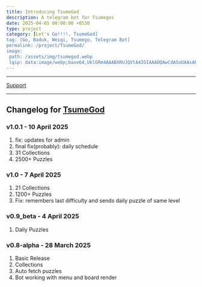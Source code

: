 ```yaml
---
title: Introducing TsumeGod
description: A telegram bot for Tsumegos
date: 2025-04-05 00:00:00 +0530
type: project
category: [Let's Go!!!!, TsumeGod]
tag: [Go, Baduk, Weiqi, Tsumego, Telegram Bot]
permalink: /project/TsumeGod/
image:
 path: /assets/img/tsumegod.webp
 lqip: data:image/webp;base64,UklGRm4AAABXRUJQVlA4IGIAAADQAwCdASoUAAsAPzmEuVOvKKWisAgB4CcJbAC1IUAA4aWU26z1gyAA/oRtEzipIJcPoQBXJaeR9yxN5u9i349HZBFMw++ZTYD1UGfuCdDAqe5NShoNiTW+8dReV5WqYRXAAA==
---
```


<hr>
<a href="/Support/" class="btn grn fas fa-money-bill"> Support</a> 

---

## Changelog for [TsumeGod](https://tsumegod.soumyak4.in)

### v1.0.1 - 10 April 2025

1. fix: updates for admin
2. final fix(probably): daily schedule
3. 31 Collections
4. 2500+ Puzzles

### v1.0 - 7 April 2025

1. 21 Collections
2. 1200+ Puzzles
3. Fix: remembers last difficulty and sends daily puzzle of same level

### v0.9_beta - 4 April 2025

1. Daily Puzzles

### v0.8-alpha - 28 March 2025

1. Basic Release
2. Collections
3. Auto fetch puzzles
4. Bot working with menu and board render
